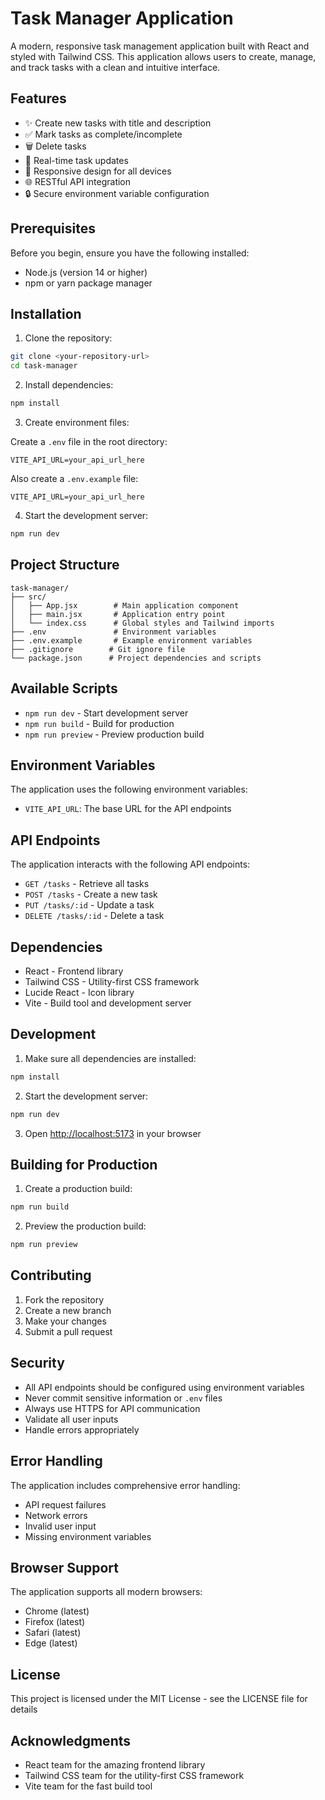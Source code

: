 # Task Manager Application

A modern, responsive task management application built with React and styled with Tailwind CSS. This application allows users to create, manage, and track tasks with a clean and intuitive interface.

## Features

- ✨ Create new tasks with title and description
- ✅ Mark tasks as complete/incomplete
- 🗑️ Delete tasks
- 🎯 Real-time task updates
- 📱 Responsive design for all devices
- 🌐 RESTful API integration
- 🔒 Secure environment variable configuration

## Prerequisites

Before you begin, ensure you have the following installed:
- Node.js (version 14 or higher)
- npm or yarn package manager

## Installation

1. Clone the repository:
```bash
git clone <your-repository-url>
cd task-manager
```

2. Install dependencies:
```bash
npm install
```

3. Create environment files:

Create a `.env` file in the root directory:
```env
VITE_API_URL=your_api_url_here
```

Also create a `.env.example` file:
```env
VITE_API_URL=your_api_url_here
```

4. Start the development server:
```bash
npm run dev
```

## Project Structure

```
task-manager/
├── src/
│   ├── App.jsx        # Main application component
│   ├── main.jsx       # Application entry point
│   └── index.css      # Global styles and Tailwind imports
├── .env               # Environment variables
├── .env.example       # Example environment variables
├── .gitignore        # Git ignore file
└── package.json      # Project dependencies and scripts
```

## Available Scripts

- `npm run dev` - Start development server
- `npm run build` - Build for production
- `npm run preview` - Preview production build

## Environment Variables

The application uses the following environment variables:

- `VITE_API_URL`: The base URL for the API endpoints

## API Endpoints

The application interacts with the following API endpoints:

- `GET /tasks` - Retrieve all tasks
- `POST /tasks` - Create a new task
- `PUT /tasks/:id` - Update a task
- `DELETE /tasks/:id` - Delete a task

## Dependencies

- React - Frontend library
- Tailwind CSS - Utility-first CSS framework
- Lucide React - Icon library
- Vite - Build tool and development server

## Development

1. Make sure all dependencies are installed:
```bash
npm install
```

2. Start the development server:
```bash
npm run dev
```

3. Open [http://localhost:5173](http://localhost:5173) in your browser

## Building for Production

1. Create a production build:
```bash
npm run build
```

2. Preview the production build:
```bash
npm run preview
```

## Contributing

1. Fork the repository
2. Create a new branch
3. Make your changes
4. Submit a pull request

## Security

- All API endpoints should be configured using environment variables
- Never commit sensitive information or `.env` files
- Always use HTTPS for API communication
- Validate all user inputs
- Handle errors appropriately

## Error Handling

The application includes comprehensive error handling:
- API request failures
- Network errors
- Invalid user input
- Missing environment variables

## Browser Support

The application supports all modern browsers:
- Chrome (latest)
- Firefox (latest)
- Safari (latest)
- Edge (latest)

## License

This project is licensed under the MIT License - see the LICENSE file for details

## Acknowledgments

- React team for the amazing frontend library
- Tailwind CSS team for the utility-first CSS framework
- Vite team for the fast build tool

